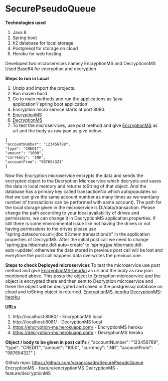 # SecurePseudoQueue

**Technologies used**

1.  Java 8
2.  Spring boot
3.  h2 database for local storage
4.  Postgresql for storage on cloud
5.  Heroku for web hosting

Developed two microservices namely EncryptionMS and DecryptionnMS
Used Base64 for encryption and decryption

**Steps to run in Local**

1.  Unzip and import the projects.
2.  Run maven build
3.  Go to main methods and run the applications as 'java application'/'spring boot application'
4.  Encryption micro service starts at port 8080.
5.  [EncryptionMS](http://localhost:8080/ "EncryptionMS")
6.  [DecryptionMS](http://localhost:8081/ "DecryptionMS")
7.  To test the microservices, use post method and give [EncryptionMS](http://localhost:8080/ "EncryptionMS") as url and the body as raw json as give below.

```
{
"accountNumber": "123456789",
"type": "CREDIT",
"amount": "1000",
"currency": "INR",
"accountFrom": "987654321"
}
```

Now this Encryption microservice encrypts the data and sends the encrypted object to the Decryption Microservice which decrypts and saves the data in local memory and returns toString of that object.
And the database has a primary key called transactionNo which autopopulates so that we can give the same account number as many times as we want(any number of transactions can be performed with same account).
The path for the local storage given in the microservice is D:/data/transaction.
Please change the path according to your local availability of drives and permissions, we can change it in DecryptionMS application.properties.
If still there is some environmental issue like not having the drives or not having permissions to the drives please use "spring.datasource.url=jdbc:h2:mem:transactiondb" in the application properties of DecryptMS.
After the initial post call we need to change 'spring.jpa.hibernate.ddl-auto=create' to 'spring.jpa.hibernate.ddl-auto=update', otherwise the data stored in previous post call will be lost and everytime the post call happens data overwrites the previous one.

**Steps to check Deployed microservices**
To test the microservice use post method and give [EncryptionMS-heorku](https://encryption-ms.herokuapp.com/ "EncryptionMS") as url and the body as raw json mentioned above.
This posts the object to Encryption microservice and the object is encrypted there and then sent to Decryption microservice and there the object will be decrypted and saved in the postgressql database on cloud and toString object is returned.
[EncryptionMS-heorku](https://encryption-ms.herokuapp.com/ "EncryptionMS")
[DecryptionMS-heorku](https://decryption-ms.herokuapp.com/ "DecryptionMS")

**URLs**

1.  http://localhost:8080/ - EncryptionMS local
2.  http://localhost:8081/ - DecryptionMS local
3.  https://encryption-ms.herokuapp.com/ - EncryptionMS heroku
4.  https://decryption-ms.herokuapp.com/ - DecryptionMS heroku

**Object / body to be given in post call's**
{
"accountNumber": "123456789",
"type": "CREDIT",
"amount": "1000",
"currency": "INR",
"accountFrom": "987654321"
}

Github repo:
https://github.com/varaprasadp/SecurePseudoQueue
EncryptionMS - feature/encryptionMS
DecryptionMS - feature/decryptionMS
